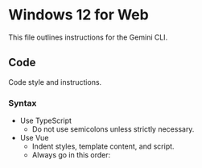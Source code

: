 # Windows 12 for Web
This file outlines instructions for the Gemini CLI.

## Code
Code style and instructions.
### Syntax
- Use TypeScript
  - Do not use semicolons unless strictly necessary.
- Use Vue
  - Indent styles, template content, and script.
  - Always go in this order: <script setup lang="ts">, <template>, then <style scoped lang="sass">

### Example Code
```vue
<script setup lang="sass">
  import Something from '@/somewhere'
  
  const someOutput = ref<string>()
  
  function doSomething(
    something: Something
  ) {
    do(something)
  }
  
  onMounted(() =>
    someOutput.value = doSomething(something)
  )
</script>

<template>
  <div 
    class="somethingContainer"
    id="something"
  >
    {{ someOutput }}
  </div>
</template>

<style scoped lang="sass">
  .somethingContainer
    background: red
    color: #6618f1
</style>
```
